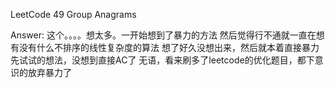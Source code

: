 LeetCode 49 Group Anagrams

Answer:
    这个。。。。想太多。一开始想到了暴力的方法
    然后觉得行不通就一直在想有没有什么不排序的线性复杂度的算法
    想了好久没想出来，然后就本着直接暴力先试试的想法，没想到直接AC了
    无语，看来刷多了leetcode的优化题目，都下意识的放弃暴力了
